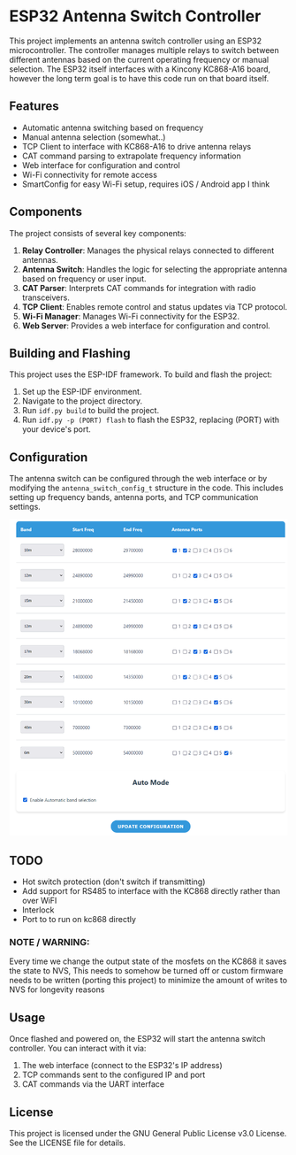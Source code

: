 # ESP32 Antenna Switch Controller

This project implements an antenna switch controller using an ESP32 microcontroller. The controller manages multiple
relays to switch between different antennas based on the current operating frequency or manual selection.
The ESP32 itself interfaces with a Kincony KC868-A16 board, however the long term goal is to have this code run on that
board itself.

## Features

- Automatic antenna switching based on frequency
- Manual antenna selection (somewhat..)
- TCP Client to interface with KC868-A16 to drive antenna relays
- CAT command parsing to extrapolate frequency information
- Web interface for configuration and control
- Wi-Fi connectivity for remote access
- SmartConfig for easy Wi-Fi setup, requires iOS / Android app I think

## Components

The project consists of several key components:

1. **Relay Controller**: Manages the physical relays connected to different antennas.
2. **Antenna Switch**: Handles the logic for selecting the appropriate antenna based on frequency or user input.
3. **CAT Parser**: Interprets CAT commands for integration with radio transceivers.
4. **TCP Client**: Enables remote control and status updates via TCP protocol.
5. **Wi-Fi Manager**: Manages Wi-Fi connectivity for the ESP32.
6. **Web Server**: Provides a web interface for configuration and control.

## Building and Flashing

This project uses the ESP-IDF framework. To build and flash the project:

1. Set up the ESP-IDF environment.
2. Navigate to the project directory.
3. Run `idf.py build` to build the project.
4. Run `idf.py -p (PORT) flash` to flash the ESP32, replacing (PORT) with your device's port.

## Configuration

The antenna switch can be configured through the web interface or by modifying the `antenna_switch_config_t` structure
in the code. This includes setting up frequency bands, antenna ports, and TCP communication settings.

![](https://github.com/stianeklund/esp32-band-decoder/blob/master/webconfig.png)

## TODO

* Hot switch protection (don't switch if transmitting)
* Add support for RS485 to interface with the KC868 directly rather than over WiFI
* Interlock
* Port to to run on kc868 directly

### NOTE / WARNING: 

Every time we change the output state of the mosfets on the KC868 it saves the state to NVS, 
This needs to somehow be turned off or custom firmware needs to be written (porting this project) to minimize the
amount of writes to NVS for longevity reasons

## Usage

Once flashed and powered on, the ESP32 will start the antenna switch controller. You can interact with it via:

1. The web interface (connect to the ESP32's IP address)
2. TCP commands sent to the configured IP and port
3. CAT commands via the UART interface

## License

This project is licensed under the GNU General Public License v3.0 License. See the LICENSE file for details.
